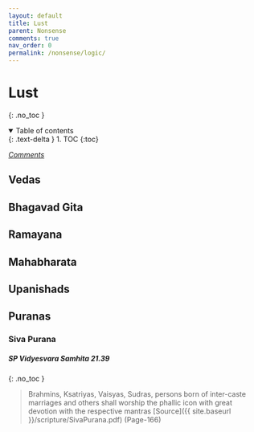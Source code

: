 ```yaml
---
layout: default
title: Lust
parent: Nonsense
comments: true
nav_order: 0
permalink: /nonsense/logic/
---
```

# Lust
{: .no_toc }

<details open markdown="block">
  <summary>
    Table of contents
  </summary>
  {: .text-delta }
1. TOC
{:toc}
</details>

[*Comments*]({{site.url}}{{page.url}}#comments)

## Vedas

## Bhagavad Gita

## Ramayana

## Mahabharata

## Upanishads

## Puranas

### Siva Purana

##### SP Vidyesvara Samhita 21.39
{: .no_toc }
> Brahmins, Ksatriyas, Vaisyas, Sudras, persons born of inter-caste marriages and others shall worship the phallic icon with great devotion with the respective mantras [Source]({{ site.baseurl }}/scripture/SivaPurana.pdf) (Page-166)
